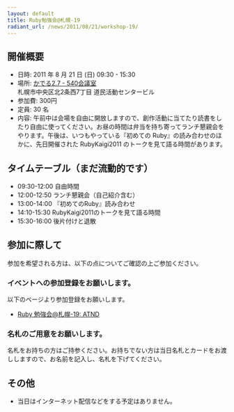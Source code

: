 ```yaml
---
layout: default
title: Ruby勉強会@札幌-19
radiant_url: /news/2011/08/21/workshop-19/
---
```

## 開催概要

- 日時: 2011 年 8 月 21 日 (日) 09:30 - 15:30
- 場所: [かでる2.7 - 540会議室](http://homepage.kaderu27.or.jp/)<br/>
札幌市中央区北2条西7丁目 道民活動センタービル
- 参加費: 300円
- 定員: 30 名
- 内容: 午前中は会場を自由に開放しますので、創作活動に当てたり読書をしたり自由に使ってください。お昼の時間は弁当を持ち寄ってランチ懇親会をやります。午後は、いつもやっている『初めての Ruby』の読み合わせのほかに、先日開催された RubyKaigi2011 のトークを見て語る時間があります。

## タイムテーブル（まだ流動的です）
- 09:30-12:00 自由時間
- 12:00-12:50 ランチ懇親会（自己紹介含む）
- 13:00-14:00 『初めてのRuby』読み合わせ
- 14:10-15:30 RubyKaigi2011のトークを見て語る時間
- 15:30-16:00 後片付けと退散

## 参加に際して

参加を希望される方は、以下の点についてご確認の上ご参加ください。

### イベントへの参加登録をお願いします。

以下のページより参加登録をお願いします。

- [Ruby 勉強会@札幌-19: ATND](http://atnd.org/events/18525)

### 名札のご用意をお願いします。

名札をお持ちの方はご持参ください。お持ちでない方は当日名札とカードをお渡ししますので、お名前を記入し、名札を下げてください。

## その他

- 当日はインターネット配信などをする予定はありません。

